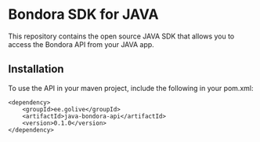 # Bondora SDK for JAVA


This repository contains the open source JAVA SDK that allows you to access the Bondora API from your JAVA app.



## Installation

To use the API in your maven project, include the following in your pom.xml:

    <dependency>
        <groupId>ee.golive</groupId>
        <artifactId>java-bondora-api</artifactId>
        <version>0.1.0</version>
    </dependency>
